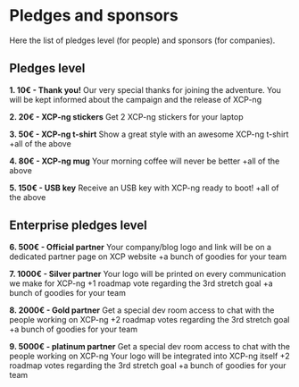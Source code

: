 # Pledges and sponsors

Here the list of pledges level (for people) and sponsors (for companies).

## Pledges level

**1. 10€ - Thank you!**
Our very special thanks for joining the adventure.
You will be kept informed about the campaign and the release of XCP-ng

**2. 20€ - XCP-ng stickers**
Get 2 XCP-ng stickers for your laptop

**3. 50€ - XCP-ng t-shirt**
Show a great style with an awesome XCP-ng t-shirt
+all of the above

**4. 80€ - XCP-ng mug**
Your morning coffee will never be better
+all of the above

**5. 150€ - USB key**
Receive an USB key with XCP-ng ready to boot!
+all of the above

## Enterprise pledges level

**6. 500€ - Official partner**
Your company/blog logo and link will be on a dedicated partner page on XCP website
+a bunch of goodies for your team

**7. 1000€ - Silver partner**
Your logo will be printed on every communication we make for XCP-ng
+1 roadmap vote regarding the 3rd stretch goal
+a bunch of goodies for your team

**8. 2000€ - Gold partner**
Get a special dev room access to chat with the people working on XCP-ng
+2 roadmap votes regarding the 3rd stretch goal
+a bunch of goodies for your team

**9. 5000€ - platinum partner**
Get a special dev room access to chat with the people working on XCP-ng
Your logo will be integrated into XCP-ng itself
+2 roadmap votes regarding the 3rd stretch goal
+a bunch of goodies for your team